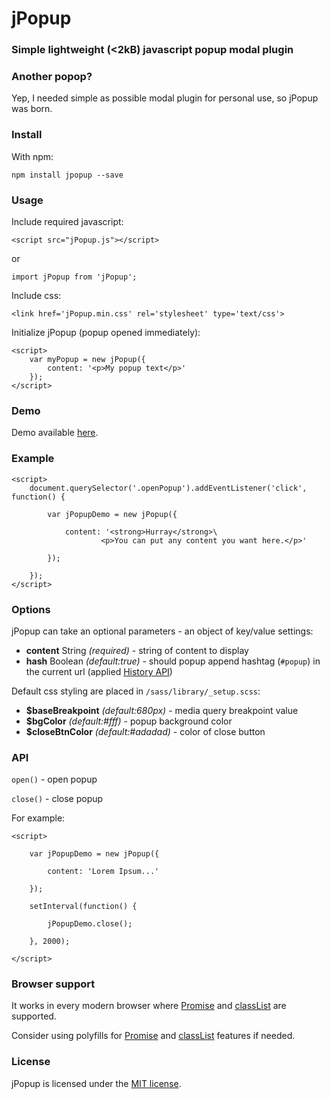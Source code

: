 # jPopup #
### Simple lightweight (<2kB) javascript popup modal plugin ###

### Another popop? ###
Yep, I needed simple as possible modal plugin for personal use, so jPopup was born.

### Install ###

With npm:
```
npm install jpopup --save
```

### Usage ###

Include required javascript:
```
<script src="jPopup.js"></script>
```
or
```
import jPopup from 'jPopup';
```

Include css:
```
<link href='jPopup.min.css' rel='stylesheet' type='text/css'>
```
Initialize jPopup (popup opened immediately):
```
<script>
    var myPopup = new jPopup({
    	content: '<p>My popup text</p>'
    });
</script>
```

### Demo ###

Demo available [here](http://www.rvdizajn.com/jpopup/).

### Example ###

```
<script>
    document.querySelector('.openPopup').addEventListener('click', function() {

        var jPopupDemo = new jPopup({

            content: '<strong>Hurray</strong>\
                    <p>You can put any content you want here.</p>'

        });

    });
</script>
```

### Options ###

jPopup can take an optional parameters - an object of key/value settings:

- **content** String *(required)* - string of content to display
- **hash** Boolean *(default:true)* - should popup append hashtag (`#popup`) in the current url (applied [History API](https://developer.mozilla.org/en-US/docs/Web/API/History_API))

Default css styling are placed in `/sass/library/_setup.scss`:

- **$baseBreakpoint** *(default:680px)* - media query breakpoint value
- **$bgColor** *(default:#fff)* - popup background color
- **$closeBtnColor** *(default:#adadad)* - color of close button


### API ###

`open()` - open popup

`close()` - close popup

For example:
```
<script>

    var jPopupDemo = new jPopup({

        content: 'Lorem Ipsum...'

    });

    setInterval(function() {

        jPopupDemo.close();

    }, 2000);

</script>
```


### Browser support ###

It works in every modern browser where [Promise](https://developer.mozilla.org/en-US/docs/Web/JavaScript/Reference/Global_Objects/Promise) and [classList](https://developer.mozilla.org/en-US/docs/Web/API/Element/classList) are supported.

Consider using polyfills for [Promise](https://github.com/stefanpenner/es6-promise) and [classList](https://github.com/eligrey/classList.js/) features if needed.


### License  ###

jPopup is licensed under the [MIT license](http://opensource.org/licenses/MIT).
